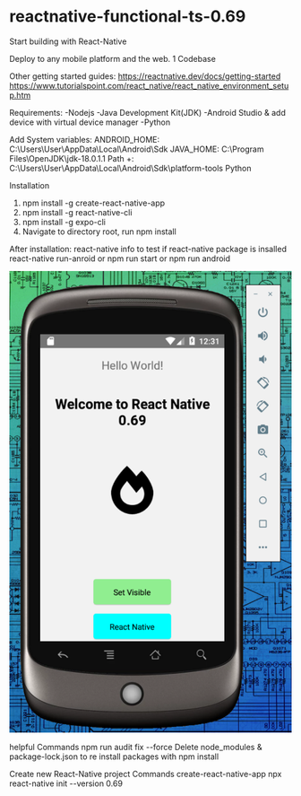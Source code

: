 # reactnative-functional-ts-0.69

Start building with React-Native

Deploy to any mobile platform and the web. 1 Codebase

Other getting started guides:
https://reactnative.dev/docs/getting-started
https://www.tutorialspoint.com/react_native/react_native_environment_setup.htm

Requirements:
-Nodejs
-Java Development Kit(JDK)
-Android Studio & add device with virtual device manager
-Python

Add System variables:
ANDROID_HOME: C:\Users\User\AppData\Local\Android\Sdk
JAVA_HOME: C:\Program Files\OpenJDK\jdk-18.0.1.1
Path +: C:\Users\User\AppData\Local\Android\Sdk\platform-tools
Python

Installation
1. npm install -g create-react-native-app
2. npm install -g react-native-cli
3. npm install -g expo-cli
4. Navigate to directory root, run npm install

After installation:
react-native info to test if react-native package is insalled
react-native run-anroid or npm run start or npm run android


![alt text](http://github.com/JvanDyk/reactnative-functional-ts-0.69/blob/main/hello_world.png)


helpful Commands
npm run audit fix --force
Delete node_modules & package-lock.json to re install packages with npm install

Create new React-Native project Commands
create-react-native-app <project-name>
npx react-native init <project-name> --version 0.69

